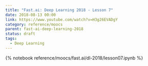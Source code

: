 ```yaml
---
title: "Fast.ai: Deep Learning 2018 - Lesson 7"
date: 2018-08-13 00:00
link: https://www.youtube.com/watch?v=H3g26EVADgY
category: reference/moocs
parent: fast-ai-deep-learning-2018
status: draft
tags:
  - Deep Learning
---
```


{% notebook reference/moocs/fast.ai/dl-2018/lesson07.ipynb %}
